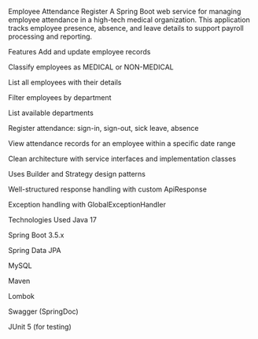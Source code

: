 Employee Attendance Register
A Spring Boot web service for managing employee attendance in a high-tech medical organization. This application tracks employee presence, absence, and leave details to support payroll processing and reporting.

Features
Add and update employee records

Classify employees as MEDICAL or NON-MEDICAL

List all employees with their details

Filter employees by department

List available departments

Register attendance: sign-in, sign-out, sick leave, absence

View attendance records for an employee within a specific date range

Clean architecture with service interfaces and implementation classes

Uses Builder and Strategy design patterns

Well-structured response handling with custom ApiResponse

Exception handling with GlobalExceptionHandler

Technologies Used
Java 17

Spring Boot 3.5.x

Spring Data JPA

MySQL

Maven

Lombok

Swagger (SpringDoc)

JUnit 5 (for testing)

